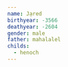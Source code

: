```yaml
---
name: Jạred
birthyear: -3566
deathyear: -2604
gender: male
father: mahalalel
childs:
  - henoch
---
```

